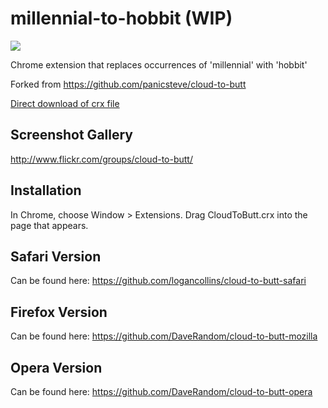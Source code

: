 millennial-to-hobbit (WIP)
=============

![](https://media.giphy.com/media/aJMDwgd63oxPO/giphy.gif)

Chrome extension that replaces occurrences of 'millennial' with 'hobbit'

Forked from https://github.com/panicsteve/cloud-to-butt

[Direct download of crx file](https://github.com/panicsteve/cloud-to-butt/blob/master/CloudToButt.crx?raw=true)

Screenshot Gallery
------------------

http://www.flickr.com/groups/cloud-to-butt/

Installation
------------

In Chrome, choose Window > Extensions.  Drag CloudToButt.crx into the page that appears.

Safari Version
--------------

Can be found here: https://github.com/logancollins/cloud-to-butt-safari

Firefox Version
---------------

Can be found here: https://github.com/DaveRandom/cloud-to-butt-mozilla


Opera Version
---------------

Can be found here: https://github.com/DaveRandom/cloud-to-butt-opera
